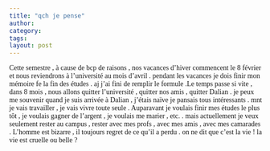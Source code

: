 ```yaml
---
title: "qch je pense"
author:
category: 
tags: 
layout: post
---
```

<font face="Times New Roman">Cette semestre , à cause de bcp de raisons , nos vacances d’hiver commencent le 8 février et nous reviendrons à l’université au mois d’avril . pendant les vacances je dois finir mon mémoire fe la fin des études . aj j’ai fini de remplir le formule .</font><font face="Times New Roman">Le temps passe si vite , dans 8 mois , nous allons quitter l’université , quitter nos amis , quitter Dalian . je peux me souvenir quand je suis arrivée à Dalian , j’étais naïve je pansais tous intéressants . mnt je vais travailler , je vais vivre toute seule . </font><font face="Times New Roman">Auparavant je voulais finir mes études le plus tôt , je voulais gagner de l’argent , je voulais me marier , etc. . mais actuellement je veux seulement rester au campus , rester avec mes profs , avec mes amis , avec mes camarades . </font><font face="Times New Roman">L’homme est bizarre , il toujours regret de ce qu’il a perdu . on ne dit que c’est la vie ! la vie est cruelle ou belle ? </font>


